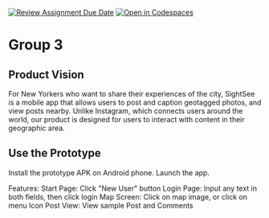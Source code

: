 [![Review Assignment Due Date](https://classroom.github.com/assets/deadline-readme-button-22041afd0340ce965d47ae6ef1cefeee28c7c493a6346c4f15d667ab976d596c.svg)](https://classroom.github.com/a/_KG6YNPd)
[![Open in Codespaces](https://classroom.github.com/assets/launch-codespace-2972f46106e565e64193e422d61a12cf1da4916b45550586e14ef0a7c637dd04.svg)](https://classroom.github.com/open-in-codespaces?assignment_repo_id=20220791)

# Group 3

## Product Vision

For New Yorkers who want to share their experiences of the city, SightSee is a mobile app that allows users to post and caption geotagged photos, and view posts nearby. Unlike Instagram, which connects users around the world, our product is designed for users to interact with content in their geographic area.

## Use the Prototype

Install the prototype APK on Android phone. Launch the app.

Features:
Start Page: Click "New User" button
Login Page: Input any text in both fields, then click login
Map Screen: Click on map image, or click on menu Icon
Post View: View sample Post and Comments
